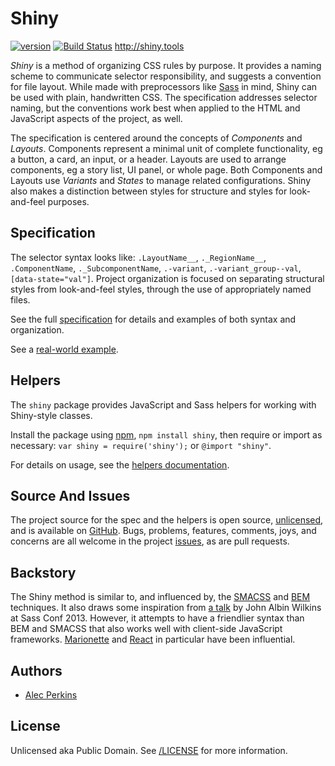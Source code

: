 # Shiny

[![version](https://badge.fury.io/gh/alecperkins%2Fshiny.svg)](http://badge.fury.io/gh/alecperkins%2Fshiny) [![Build Status](https://travis-ci.org/alecperkins/shiny.png?branch=master)](https://travis-ci.org/alecperkins/shiny) http://shiny.tools

*Shiny* is a method of organizing CSS rules by purpose. It provides a naming
scheme to communicate selector responsibility, and suggests a convention for
file layout. While made with preprocessors like [Sass](http://sass-lang.com)
in mind, Shiny can be used with plain, handwritten CSS. The specification
addresses selector naming, but the conventions work best when applied to the
HTML and JavaScript aspects of the project, as well.

The specification is centered around the concepts of *Components* and
*Layouts*. Components represent a minimal unit of complete functionality, eg a
button, a card, an input, or a header. Layouts are used to arrange components,
eg a story list, UI panel, or whole page. Both Components and Layouts use
*Variants* and *States* to manage related configurations. Shiny also makes a
distinction between styles for structure and styles for look-and-feel
purposes.



## Specification

The selector syntax looks like: `.LayoutName__`, `._RegionName__`,
`.ComponentName`, `._SubcomponentName`, `.-variant`, `.-variant_group--val`,
`[data-state="val"]`. Project organization is focused on separating
structural styles from look-and-feel styles, through the use of appropriately
named files.

See the full [specification](http://shiny.tools/specification/) for
details and examples of both syntax and organization.

See a [real-world example](view-source:http://marquee.by/).



## Helpers

The `shiny` package provides JavaScript and Sass helpers for working with
Shiny-style classes.

Install the package using [npm](https://www.npmjs.org/), `npm install shiny`,
then require or import as necessary: `var shiny = require('shiny');` or
`@import "shiny"`.

For details on usage, see the [helpers documentation](http://shiny.tools/helpers/).



## Source And Issues

The project source for the spec and the helpers is open source,
[unlicensed](http://unlicense.org), and is available on
[GitHub](https://github.com/alecperkins/shiny). Bugs, problems, features,
comments, joys, and concerns are all welcome in the project
[issues](https://github.com/alecperkins/shiny/issues), as are pull requests.



## Backstory

The Shiny method is similar to, and influenced by, the [SMACSS](http://smacss.com/)
and [BEM](http://csswizardry.com/2013/01/mindbemding-getting-your-head-round-bem-syntax/) 
techniques. It also draws some inspiration from [a talk](http://teamtreehouse.com/library/sass-conf/managing-complex-projects-with-design-components-john-albin-wilkins)
by John Albin Wilkins at Sass Conf 2013. However, it attempts to have a
friendlier syntax than BEM and SMACSS that also works well with client-side
JavaScript frameworks. [Marionette](http://marionettejs.com/) and [React](http://facebook.github.io/react/)
in particular have been influential.



## Authors

* [Alec Perkins](https://alecperkins.net)



## License

Unlicensed aka Public Domain. See [/LICENSE](http://shiny.tools/license/) for more information.
